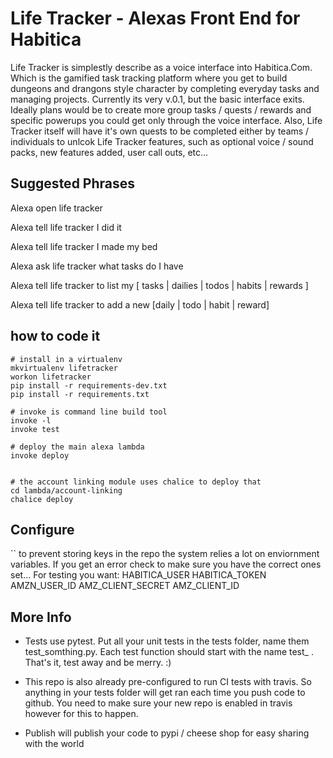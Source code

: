 # Life Tracker - Alexas Front End for Habitica 

Life Tracker is simplestly describe as a voice interface into Habitica.Com.  Which is the gamified task tracking platform where you get to build dungeons and drangons style character by completing everyday tasks and managing projects.  Currently its very v.0.1, but the basic interface exits. Ideally plans would be to create more group tasks / quests / rewards and specific powerups you could get only through the voice interface.  Also, Life Tracker itself will have it's own quests to be completed either by teams / individuals to unlcok Life Tracker features, such as optional voice / sound packs, new features added, user call outs, etc... 

## Suggested Phrases 

Alexa open life tracker

Alexa tell life tracker I did it

Alexa tell life tracker I made my bed

Alexa ask life tracker what tasks do I have

Alexa tell life tracker to list my [ tasks | dailies | todos | habits | rewards ] 

Alexa tell life tracker to add a new [daily | todo | habit | reward] 

## how to code it 

```
# install in a virtualenv
mkvirtualenv lifetracker
workon lifetracker
pip install -r requirements-dev.txt
pip install -r requirements.txt

# invoke is command line build tool
invoke -l
invoke test 

# deploy the main alexa lambda
invoke deploy 


# the account linking module uses chalice to deploy that
cd lambda/account-linking
chalice deploy

```

## Configure
``
to prevent storing keys in the repo the system relies a lot on
enviornment variables.  If you get an error check to make sure you have
the correct ones set... For testing you want:
HABITICA_USER
HABITICA_TOKEN
AMZN_USER_ID
AMZ_CLIENT_SECRET
AMZ_CLIENT_ID


## More Info
- Tests use pytest.  Put all your unit tests in the tests folder, name them test_somthing.py.  Each test
function should start with the name test_ .  That's it, test away and be merry. :)

- This repo is also already pre-configured to run CI tests with travis.  So anything in your tests folder will get
ran each time you push code to github.  You need to make sure your new repo is enabled in travis however for this to happen.

- Publish will publish your code to pypi / cheese shop for easy sharing with the world
